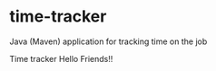 # time-tracker
Java (Maven) application for tracking time on the job

Time tracker
Hello Friends!!

